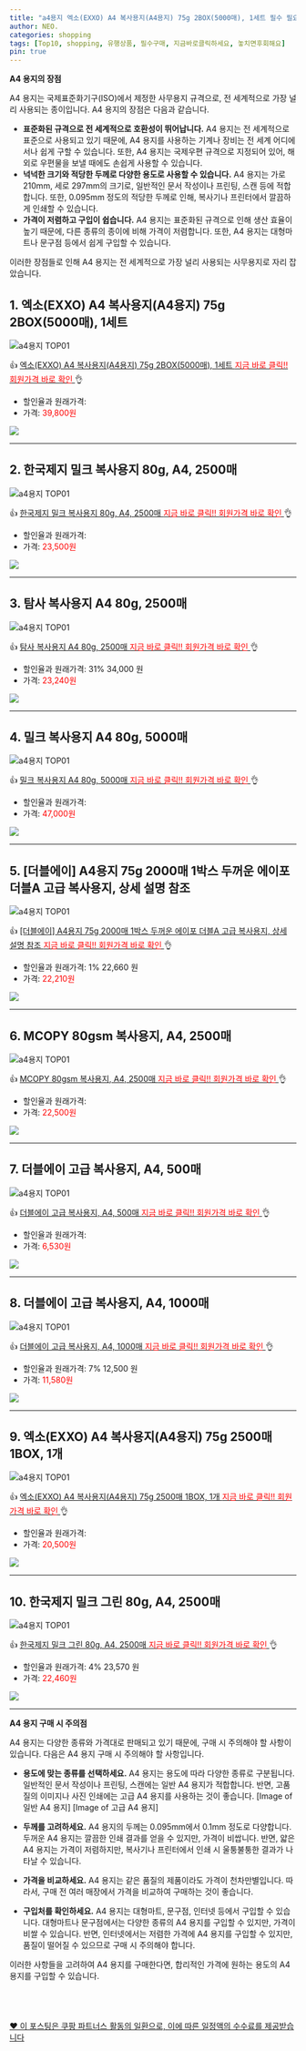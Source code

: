 ```yaml
---
title: "a4용지 엑소(EXXO) A4 복사용지(A4용지) 75g 2BOX(5000매), 1세트 필수 필요 추천 제품 비교 최저 가격 비교 장점 구매가이드"
author: NEO.
categories: shopping
tags: [Top10, shopping, 유행상품, 필수구매, 지금바로클릭하세요, 놓치면후회해요]
pin: true
---
```

**A4 용지의 장점**

A4 용지는 국제표준화기구(ISO)에서 제정한 사무용지 규격으로, 전 세계적으로 가장 널리 사용되는 종이입니다. A4 용지의 장점은 다음과 같습니다.

* **표준화된 규격으로 전 세계적으로 호환성이 뛰어납니다.** A4 용지는 전 세계적으로 표준으로 사용되고 있기 때문에, A4 용지를 사용하는 기계나 장비는 전 세계 어디에서나 쉽게 구할 수 있습니다. 또한, A4 용지는 국제우편 규격으로 지정되어 있어, 해외로 우편물을 보낼 때에도 손쉽게 사용할 수 있습니다.
* **넉넉한 크기와 적당한 두께로 다양한 용도로 사용할 수 있습니다.** A4 용지는 가로 210mm, 세로 297mm의 크기로, 일반적인 문서 작성이나 프린팅, 스캔 등에 적합합니다. 또한, 0.095mm 정도의 적당한 두께로 인해, 복사기나 프린터에서 깔끔하게 인쇄할 수 있습니다.
* **가격이 저렴하고 구입이 쉽습니다.** A4 용지는 표준화된 규격으로 인해 생산 효율이 높기 때문에, 다른 종류의 종이에 비해 가격이 저렴합니다. 또한, A4 용지는 대형마트나 문구점 등에서 쉽게 구입할 수 있습니다.

이러한 장점들로 인해 A4 용지는 전 세계적으로 가장 널리 사용되는 사무용지로 자리 잡았습니다.

   

## 1. 엑소(EXXO) A4 복사용지(A4용지) 75g 2BOX(5000매), 1세트

![a4용지 TOP01](https://thumbnail6.coupangcdn.com/thumbnails/remote/490x490ex/image/vendor_inventory/51c7/1c148286d5204e1db0653896a0ee732fd5b27e48a2a8e7e101158ec7bf6d.jpg)


👍 [엑소(EXXO) A4 복사용지(A4용지) 75g 2BOX(5000매), 1세트 <font color=red> 지금 바로 클릭!! 회원가격 바로 확인 </font> ](https://link.coupang.com/re/AFFSDP?lptag=AF3617701&subid=GithubCoopas&pageKey=2361012157&traceid=V0-153&itemId=4099132588&vendorItemId=72083096402) 👌 


- 할인율과 원래가격: 
- 가격: <span style='color:red'>39,800원</span>

[![](/discount_price.png)](https://link.coupang.com/re/AFFSDP?lptag=AF3617701&subid=GithubCoopas&pageKey=2361012157&traceid=V0-153&itemId=4099132588&vendorItemId=72083096402)

---


   

## 2. 한국제지 밀크 복사용지 80g, A4, 2500매

![a4용지 TOP01](https://thumbnail8.coupangcdn.com/thumbnails/remote/490x490ex/image/vendor_inventory/d9f7/65445c007a71fb7fcec1aca894254ae70fe51d73194037f6eeef4c7e747c.jpg)


👍 [한국제지 밀크 복사용지 80g, A4, 2500매 <font color=red> 지금 바로 클릭!! 회원가격 바로 확인 </font> ](https://link.coupang.com/re/AFFSDP?lptag=AF3617701&subid=GithubCoopas&pageKey=6836222199&traceid=V0-153&itemId=16242553161&vendorItemId=87489685546) 👌 


- 할인율과 원래가격: 
- 가격: <span style='color:red'>23,500원</span>

[![](/discount_price.png)](https://link.coupang.com/re/AFFSDP?lptag=AF3617701&subid=GithubCoopas&pageKey=6836222199&traceid=V0-153&itemId=16242553161&vendorItemId=87489685546)

---


   

## 3. 탐사 복사용지 A4 80g, 2500매

![a4용지 TOP01](https://thumbnail8.coupangcdn.com/thumbnails/remote/490x490ex/image/retail/images/161374574856290-ac1ade58-b53b-4f55-9eab-0124d7de6c26.jpg)


👍 [탐사 복사용지 A4 80g, 2500매 <font color=red> 지금 바로 클릭!! 회원가격 바로 확인 </font> ](https://link.coupang.com/re/AFFSDP?lptag=AF3617701&subid=GithubCoopas&pageKey=33939970&traceid=V0-153&itemId=126545710&vendorItemId=3260033119) 👌 


- 할인율과 원래가격: 31%  34,000   원
- 가격: <span style='color:red'>23,240원</span>

[![](/discount_price.png)](https://link.coupang.com/re/AFFSDP?lptag=AF3617701&subid=GithubCoopas&pageKey=33939970&traceid=V0-153&itemId=126545710&vendorItemId=3260033119)

---


   

## 4. 밀크 복사용지 A4 80g, 5000매

![a4용지 TOP01](https://thumbnail10.coupangcdn.com/thumbnails/remote/490x490ex/image/vendor_inventory/dd73/570a94bca87afb8d2cd9a99f5bcc0b218756b1f7c8fd70345ddd5cdbd4f1.jpg)


👍 [밀크 복사용지 A4 80g, 5000매 <font color=red> 지금 바로 클릭!! 회원가격 바로 확인 </font> ](https://link.coupang.com/re/AFFSDP?lptag=AF3617701&subid=GithubCoopas&pageKey=6836222199&traceid=V0-153&itemId=19640678333&vendorItemId=87489685559) 👌 


- 할인율과 원래가격: 
- 가격: <span style='color:red'>47,000원</span>

[![](/discount_price.png)](https://link.coupang.com/re/AFFSDP?lptag=AF3617701&subid=GithubCoopas&pageKey=6836222199&traceid=V0-153&itemId=19640678333&vendorItemId=87489685559)

---


   

## 5. [더블에이] A4용지 75g 2000매 1박스 두꺼운 에이포 더블A 고급 복사용지, 상세 설명 참조

![a4용지 TOP01](https://thumbnail9.coupangcdn.com/thumbnails/remote/490x490ex/image/vendor_inventory/ccf0/ebd78f69a30d5dc249e24bbdb706e88b62d0a80b842d15f98a3de3e97187.jpg)


👍 [[더블에이] A4용지 75g 2000매 1박스 두꺼운 에이포 더블A 고급 복사용지, 상세 설명 참조 <font color=red> 지금 바로 클릭!! 회원가격 바로 확인 </font> ](https://link.coupang.com/re/AFFSDP?lptag=AF3617701&subid=GithubCoopas&pageKey=7276791838&traceid=V0-153&itemId=18570222412&vendorItemId=85707386248) 👌 


- 할인율과 원래가격: 1%  22,660   원
- 가격: <span style='color:red'>22,210원</span>

[![](/discount_price.png)](https://link.coupang.com/re/AFFSDP?lptag=AF3617701&subid=GithubCoopas&pageKey=7276791838&traceid=V0-153&itemId=18570222412&vendorItemId=85707386248)

---


   

## 6. MCOPY 80gsm 복사용지, A4, 2500매

![a4용지 TOP01](https://thumbnail6.coupangcdn.com/thumbnails/remote/490x490ex/image/retail/images/2023/04/20/16/2/c30a4337-2260-47af-9e8d-9655790af7ed.jpg)


👍 [MCOPY 80gsm 복사용지, A4, 2500매 <font color=red> 지금 바로 클릭!! 회원가격 바로 확인 </font> ](https://link.coupang.com/re/AFFSDP?lptag=AF3617701&subid=GithubCoopas&pageKey=7282188696&traceid=V0-153&itemId=18594511702&vendorItemId=85730695681) 👌 


- 할인율과 원래가격: 
- 가격: <span style='color:red'>22,500원</span>

[![](/discount_price.png)](https://link.coupang.com/re/AFFSDP?lptag=AF3617701&subid=GithubCoopas&pageKey=7282188696&traceid=V0-153&itemId=18594511702&vendorItemId=85730695681)

---


   

## 7. 더블에이 고급 복사용지, A4, 500매

![a4용지 TOP01](https://thumbnail8.coupangcdn.com/thumbnails/remote/490x490ex/image/product/image/vendoritem/2017/09/15/3001503874/1aa35d40-bb1b-4fa5-9843-409c95acfecb.jpg)


👍 [더블에이 고급 복사용지, A4, 500매 <font color=red> 지금 바로 클릭!! 회원가격 바로 확인 </font> ](https://link.coupang.com/re/AFFSDP?lptag=AF3617701&subid=GithubCoopas&pageKey=264493817&traceid=V0-153&itemId=2558879&vendorItemId=3016672521) 👌 


- 할인율과 원래가격: 
- 가격: <span style='color:red'>6,530원</span>

[![](/discount_price.png)](https://link.coupang.com/re/AFFSDP?lptag=AF3617701&subid=GithubCoopas&pageKey=264493817&traceid=V0-153&itemId=2558879&vendorItemId=3016672521)

---


   

## 8. 더블에이 고급 복사용지, A4, 1000매

![a4용지 TOP01](https://thumbnail7.coupangcdn.com/thumbnails/remote/490x490ex/image/retail/images/9c153547-f1ee-40a4-85f7-3593c59142693962143528972807348.png)


👍 [더블에이 고급 복사용지, A4, 1000매 <font color=red> 지금 바로 클릭!! 회원가격 바로 확인 </font> ](https://link.coupang.com/re/AFFSDP?lptag=AF3617701&subid=GithubCoopas&pageKey=264493817&traceid=V0-153&itemId=20063729273&vendorItemId=87159658107) 👌 


- 할인율과 원래가격: 7%  12,500   원
- 가격: <span style='color:red'>11,580원</span>

[![](/discount_price.png)](https://link.coupang.com/re/AFFSDP?lptag=AF3617701&subid=GithubCoopas&pageKey=264493817&traceid=V0-153&itemId=20063729273&vendorItemId=87159658107)

---


   

## 9. 엑소(EXXO) A4 복사용지(A4용지) 75g 2500매 1BOX, 1개

![a4용지 TOP01](https://thumbnail6.coupangcdn.com/thumbnails/remote/490x490ex/image/vendor_inventory/2bea/dda826883a1edf84b6f0da6c4f9e64fadf787474bfccfae2b788747c76ee.jpg)


👍 [엑소(EXXO) A4 복사용지(A4용지) 75g 2500매 1BOX, 1개 <font color=red> 지금 바로 클릭!! 회원가격 바로 확인 </font> ](https://link.coupang.com/re/AFFSDP?lptag=AF3617701&subid=GithubCoopas&pageKey=2232594663&traceid=V0-153&itemId=3809705122&vendorItemId=72095019015) 👌 


- 할인율과 원래가격: 
- 가격: <span style='color:red'>20,500원</span>

[![](/discount_price.png)](https://link.coupang.com/re/AFFSDP?lptag=AF3617701&subid=GithubCoopas&pageKey=2232594663&traceid=V0-153&itemId=3809705122&vendorItemId=72095019015)

---


   

## 10. 한국제지 밀크 그린 80g, A4, 2500매

![a4용지 TOP01](https://thumbnail8.coupangcdn.com/thumbnails/remote/490x490ex/image/retail/images/2439517649533491-ff37e59e-d88f-4d2d-9c07-30e2c355c830.jpg)


👍 [한국제지 밀크 그린 80g, A4, 2500매 <font color=red> 지금 바로 클릭!! 회원가격 바로 확인 </font> ](https://link.coupang.com/re/AFFSDP?lptag=AF3617701&subid=GithubCoopas&pageKey=6598488823&traceid=V0-153&itemId=14917169902&vendorItemId=82154471346) 👌 


- 할인율과 원래가격: 4%  23,570   원
- 가격: <span style='color:red'>22,460원</span>

[![](/discount_price.png)](https://link.coupang.com/re/AFFSDP?lptag=AF3617701&subid=GithubCoopas&pageKey=6598488823&traceid=V0-153&itemId=14917169902&vendorItemId=82154471346)

---
**A4 용지 구매 시 주의점**

A4 용지는 다양한 종류와 가격대로 판매되고 있기 때문에, 구매 시 주의해야 할 사항이 있습니다. 다음은 A4 용지 구매 시 주의해야 할 사항입니다.

* **용도에 맞는 종류를 선택하세요.** A4 용지는 용도에 따라 다양한 종류로 구분됩니다. 일반적인 문서 작성이나 프린팅, 스캔에는 일반 A4 용지가 적합합니다. 반면, 고품질의 이미지나 사진 인쇄에는 고급 A4 용지를 사용하는 것이 좋습니다.
[Image of 일반 A4 용지]
[Image of 고급 A4 용지]
* **두께를 고려하세요.** A4 용지의 두께는 0.095mm에서 0.1mm 정도로 다양합니다. 두꺼운 A4 용지는 깔끔한 인쇄 결과를 얻을 수 있지만, 가격이 비쌉니다. 반면, 얇은 A4 용지는 가격이 저렴하지만, 복사기나 프린터에서 인쇄 시 울퉁불퉁한 결과가 나타날 수 있습니다.

* **가격을 비교하세요.** A4 용지는 같은 품질의 제품이라도 가격이 천차만별입니다. 따라서, 구매 전 여러 매장에서 가격을 비교하여 구매하는 것이 좋습니다.

* **구입처를 확인하세요.** A4 용지는 대형마트, 문구점, 인터넷 등에서 구입할 수 있습니다. 대형마트나 문구점에서는 다양한 종류의 A4 용지를 구입할 수 있지만, 가격이 비쌀 수 있습니다. 반면, 인터넷에서는 저렴한 가격에 A4 용지를 구입할 수 있지만, 품질이 떨어질 수 있으므로 구매 시 주의해야 합니다.

이러한 사항들을 고려하여 A4 용지를 구매한다면, 합리적인 가격에 원하는 용도의 A4 용지를 구입할 수 있습니다.<br><br><br><br><br> [ ❤  이 포스팅은 쿠팡 파트너스 활동의 일환으로, 이에 따른 일정액의 수수료를 제공받습니다](https://link.coupang.com/a/bcEFyh)